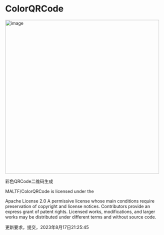 # ColorQRCode

<img width="492" alt="image" src="https://user-images.githubusercontent.com/15863058/198491706-241485a0-9b57-41d1-a0f8-ce11f3ccaea6.png">

彩色QRCode二维码生成

MALTF/ColorQRCode is licensed under the

Apache License 2.0
A permissive license whose main conditions require preservation of copyright and license notices. Contributors provide an express grant of patent rights. Licensed works, modifications, and larger works may be distributed under different terms and without source code.


更新要求，提交，2023年8月17日21:25:45
